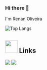 ### Hi there 👋

I'm Renan Oliveira

![Top Langs](https://github-readme-stats.vercel.app/api/top-langs/?username=renanregis&hide=TeX&layout=compact)


## <img height="40" src="https://raw.githubusercontent.com/innng/innng/master/assets/kyubey.gif"/> Links
[![](https://img.shields.io/badge/-linkedin-0073B1?style=flat-square)](http://linkedin.com/in/renanceoliveira)
[![](https://img.shields.io/badge/-twitter-1C9CEA?style=flat-square)](https://twitter.com/rnnoliveira)
